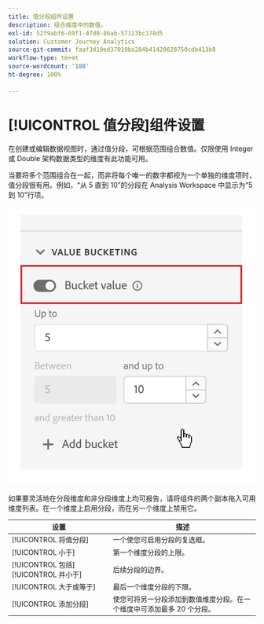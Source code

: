 ```yaml
---
title: 值分段组件设置
description: 组合维度中的数值。
exl-id: 52f9abf6-69f1-47d0-86ab-57123bc178d5
solution: Customer Journey Analytics
source-git-commit: faaf3d19ed37019ba284b41420628750cdb413b8
workflow-type: tm+mt
source-wordcount: '188'
ht-degree: 100%

---
```


# [!UICONTROL 值分段]组件设置

在创建或编辑数据视图时，通过值分段，可根据范围组合数值。仅限使用 Integer 或 Double 架构数据类型的维度有此功能可用。

当要将多个范围组合在一起，而非将每个唯一的数字都视为一个单独的维度项时，值分段很有用。例如，“从 5 直到 10”的分段在 Analysis Workspace 中显示为“5 到 10”行项。

![值分段](../assets/value-bucketing.png)

如果要灵活地在分段维度和非分段维度上均可报告，请将组件的两个副本拖入可用维度列表。在一个维度上启用分段，而在另一个维度上禁用它。

| 设置 | 描述 |
| --- | --- |
| [!UICONTROL 将值分段] | 一个使您可启用分段的复选框。 |
| [!UICONTROL 小于] | 第一个维度分段的上限。 |
| [!UICONTROL 包括][!UICONTROL 并小于] | 后续分段的边界。 |
| [!UICONTROL 大于或等于] | 最后一个维度分段的下限。 |
| [!UICONTROL 添加分段] | 使您可将另一分段添加到数值维度分段。在一个维度中可添加最多 20 个分段。 |
